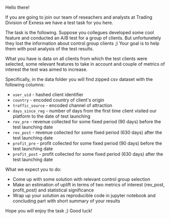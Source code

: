 Hello there!

If you are going to join our team of reseachers and analysts at Trading Division of Exness we have a test task for you here.

The task is the following. Suppose you collegues developed some cool feature and conducted an A/B test for a group of clients. But unfortunetely they lost the information about control group clients ;) Your goal is to help them with post analysis of the test results. 

What you have is data on all clients from which the test clients were selected, some relevant features to take in account and couple of metrics of interest the test was aimed to increase.

Specifically, in the data folder you will find zipped csv dataset with the following columns:
* `user_uid` - hashed client identifier
* `country` - encoded country of client's origin
* `traffic_source` - encoded channel of attraction
* `days_since_reg` - number of days from the first time client visited our platform to the date of test launching
* `rev_pre` - revenue collected for some fixed period (90 days) before the test launching date
* `rev_post` - revenue collected for some fixed period (630 days) after the test launching date
* `profit_pre` - profit collected for some fixed period (90 days) before the test launching date
* `profit_post` - profit collected for some fixed period (630 days) after the test launching date

What we expect you to do: 
* Come up with some solution with relevant control group selection
* Make an estimation of uplift in terms of two metrics of interest (rev_post, profit_post) and statistical significance 
* Wrap up your solution as reproducible code in jupyter notebook and concluding part with short summary of your results

Hope you will enjoy the task ;) 
Good luck!

